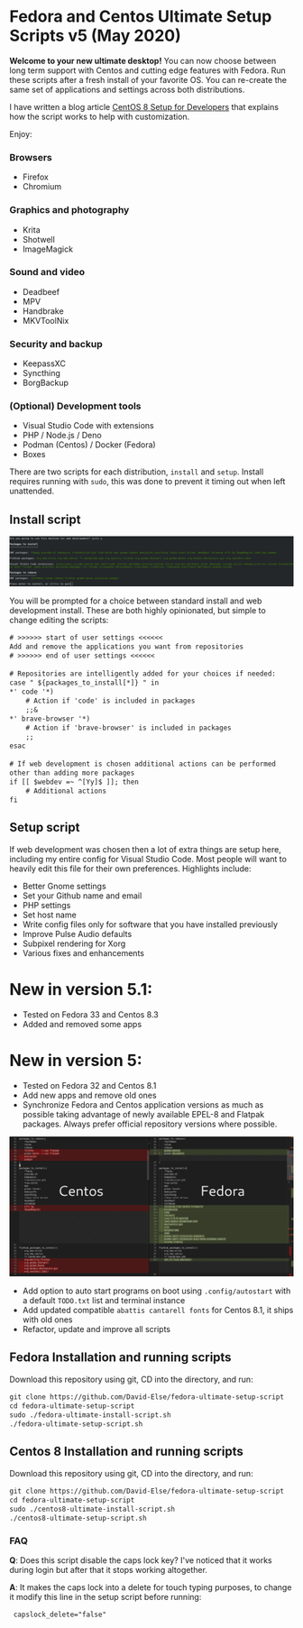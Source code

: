 # Fedora and Centos Ultimate Setup Scripts v5 (May 2020)

**Welcome to your new ultimate desktop!** You can now choose between long term support with Centos and cutting edge features with Fedora. Run these scripts after a fresh install of your favorite OS. You can re-create the same set of applications and settings across both distributions.

I have written a blog article [CentOS 8 Setup for Developers](https://www.elsewebdevelopment.com/centos-8-setup-for-developers/) that explains how the script works to help with customization.

Enjoy:

### Browsers

- Firefox
- Chromium

### Graphics and photography

- Krita
- Shotwell
- ImageMagick

### Sound and video

- Deadbeef
- MPV
- Handbrake
- MKVToolNix

### Security and backup

- KeepassXC
- Syncthing
- BorgBackup

### (Optional) Development tools

- Visual Studio Code with extensions
- PHP / Node.js / Deno
- Podman (Centos) / Docker (Fedora)
- Boxes

There are two scripts for each distribution, `install` and `setup`. Install requires running with `sudo`, this was done to prevent it timing out when left unattended.

## Install script

![Fedora and centos app differences](images/install-script-v5.png)

You will be prompted for a choice between standard install and web development install. These are both highly opinionated, but simple to change editing the scripts:

```shell
# >>>>>> start of user settings <<<<<<
Add and remove the applications you want from repositories
# >>>>>> end of user settings <<<<<<

# Repositories are intelligently added for your choices if needed:
case " ${packages_to_install[*]} " in
*' code '*)
    # Action if 'code' is included in packages
    ;;&
*' brave-browser '*)
    # Action if 'brave-browser' is included in packages
    ;;
esac

# If web development is chosen additional actions can be performed other than adding more packages
if [[ $webdev =~ ^[Yy]$ ]]; then
    # Additional actions
fi
```

## Setup script

If web development was chosen then a lot of extra things are setup here, including my entire config for Visual Studio Code. Most people will want to heavily edit this file for their own preferences. Highlights include:

- Better Gnome settings
- Set your Github name and email
- PHP settings
- Set host name
- Write config files only for software that you have installed previously
- Improve Pulse Audio defaults
- Subpixel rendering for Xorg
- Various fixes and enhancements

# New in version 5.1:

- Tested on Fedora 33 and Centos 8.3
- Added and removed some apps

# New in version 5:

- Tested on Fedora 32 and Centos 8.1
- Add new apps and remove old ones
- Synchronize Fedora and Centos application versions as much as possible taking advantage of newly available EPEL-8 and Flatpak packages. Always prefer official repository versions where possible.

![Fedora and centos app differences](images/differences_centos_fedora_packages.png)

- Add option to auto start programs on boot using `.config/autostart` with a default `TODO.txt` list and terminal instance
- Add updated compatible `abattis cantarell fonts` for Centos 8.1, it ships with old ones
- Refactor, update and improve all scripts

## Fedora Installation and running scripts

Download this repository using git, CD into the directory, and run:

```
git clone https://github.com/David-Else/fedora-ultimate-setup-script
cd fedora-ultimate-setup-script
sudo ./fedora-ultimate-install-script.sh
./fedora-ultimate-setup-script.sh
```

## Centos 8 Installation and running scripts

Download this repository using git, CD into the directory, and run:

```
git clone https://github.com/David-Else/fedora-ultimate-setup-script
cd fedora-ultimate-setup-script
sudo ./centos8-ultimate-install-script.sh
./centos8-ultimate-setup-script.sh
```

### FAQ

**Q**: Does this script disable the caps lock key? I've noticed that it works during login but after that it stops working altogether.

**A**: It makes the caps lock into a delete for touch typing purposes, to change it modify this line in the setup script before running:

```shell
 capslock_delete="false"
```
